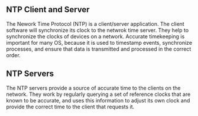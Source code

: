 <h2>NTP Client and Server</h2>

The Nework Time Protocol (NTP) is a client/server application. The client software will synchronize its clock to the netwrok time server. They help to synchronize the clocks of devices on a network. Accurate timekeeping is important for many OS, because it is used to timestamp events, synchronize processes, and ensure that data is transmitted and processed in the correct order. 

<h2>NTP Servers</h2>
The NTP servers provide a source of accurate time to the clients on the network. They work by regularly querying a set of reference clocks that are known to be accurate, and uses this information to adjust its own clock and provide the correct time to the client that requests it. 
